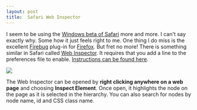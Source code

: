 ```yaml
---
layout: post
title:  Safari Web Inspector
---
```

I seem to be using the [Windows beta of Safari](http://www.apple.com/safari/download/) more and more. I can't say exactly why. Some how it just feels right to me. One thing I do miss is the excellent [Firebug](https://addons.mozilla.org/en-US/firefox/addon/1843) plug-in for [Firefox](http://www.mozilla.com/en-US/). But fret no more! There is something similar in Safari called [Web Inspector](http://webkit.org/blog/108/yet-another-one-more-thing-a-new-web-inspector/). It requires that you add a line to the preferences file to enable. [Instructions can be found here](http://trac.webkit.org/projects/webkit/wiki/Web%20Inspector#EnablingWebInspector).

![](http://s3.amazonaws.com/BlueOnionSoftware/Blog/webinspector.png)

The Web Inspector can be opened by **right clicking anywhere on a web page** and choosing **Inspect Element**. Once open, it highlights the node on the page as it is selected in the hierarchy. You can also search for nodes by node name, id and CSS class name.
